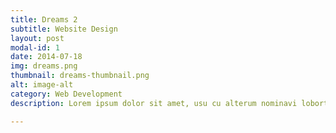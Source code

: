 ```yaml
---
title: Dreams 2
subtitle: Website Design
layout: post
modal-id: 1
date: 2014-07-18
img: dreams.png
thumbnail: dreams-thumbnail.png
alt: image-alt
category: Web Development
description: Lorem ipsum dolor sit amet, usu cu alterum nominavi lobortis. At duo novum diceret. Tantas apeirian vix et, usu sanctus postulant inciderint ut, populo diceret necessitatibus in vim. Cu eum dicam feugiat noluisse.

---
```

